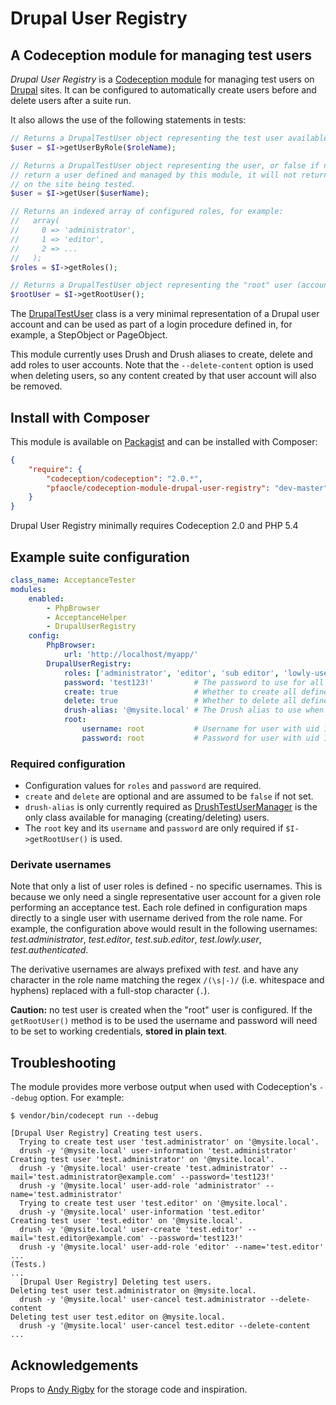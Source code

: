 Drupal User Registry
===

## A Codeception module for managing test users

_Drupal User Registry_ is a [Codeception module](http://codeception.com/addons) for managing test users on [Drupal](https://www.drupal.org/) sites. It can be configured to automatically create users before and delete users after a suite run.

It also allows the use of the following statements in tests:

```php
// Returns a DrupalTestUser object representing the test user available for this role.
$user = $I->getUserByRole($roleName);

// Returns a DrupalTestUser object representing the user, or false if no users were found. Note this will only
// return a user defined and managed by this module, it will not return information about arbitrary accounts
// on the site being tested.
$user = $I->getUser($userName);

// Returns an indexed array of configured roles, for example:
//   array(
//     0 => 'administrator',
//     1 => 'editor',
//     2 => ...
//   );
$roles = $I->getRoles();

// Returns a DrupalTestUser object representing the "root" user (account with uid 1), if credentials are configured:
$rootUser = $I->getRootUser();
```

The [DrupalTestUser](https://github.com/pfaocle/codeception-module-drupal-user-registry/blob/master/src/Drupal/UserRegistry/DrupalTestUser.php) class is a very minimal representation of a Drupal user account and can be used as part of a login procedure defined in, for example, a StepObject or PageObject.

This module currently uses Drush and Drush aliases to create, delete and add roles to user accounts. Note that the `--delete-content` option is used when deleting users, so any content created by that user account will also be removed.


## Install with Composer

This module is available on [Packagist](https://packagist.org/packages/pfaocle/codeception-module-drupal-user-registry) and can be installed with Composer:

```json
{
    "require": {
        "codeception/codeception": "2.0.*",
        "pfaocle/codeception-module-drupal-user-registry": "dev-master"
    }
}
```

Drupal User Registry minimally requires Codeception 2.0 and PHP 5.4


## Example suite configuration

```yaml
class_name: AcceptanceTester
modules:
    enabled:
        - PhpBrowser
        - AcceptanceHelper
        - DrupalUserRegistry
    config:
        PhpBrowser:
            url: 'http://localhost/myapp/'
        DrupalUserRegistry:
            roles: ['administrator', 'editor', 'sub editor', 'lowly-user', 'authenticated']  # A list of user roles.
            password: 'test123!'         # The password to use for all test users.
            create: true                 # Whether to create all defined test users at the start of the suite.
            delete: true                 # Whether to delete all defined test users at the end of the suite.
            drush-alias: '@mysite.local' # The Drush alias to use when managing users via DrushTestUserManager.
            root:
                username: root           # Username for user with uid 1.
                password: root           # Password for user with uid 1.
```

### Required configuration

* Configuration values for `roles` and `password` are required.
* `create` and `delete` are optional and are assumed to be `false` if not set.
* `drush-alias` is only currently required as [DrushTestUserManager](https://github.com/pfaocle/codeception-module-drupal-user-registry/blob/master/src/Drupal/UserRegistry/DrushTestUserManager.php) is the only class available for managing (creating/deleting) users.
* The `root` key and its `username` and `password` are only required if `$I->getRootUser()` is used.

### Derivate usernames

Note that only a list of user roles is defined - no specific usernames. This is because we only need a single representative user account for a given role performing an acceptance test. Each role defined in configuration maps directly to a single user with username derived from the role name. For example, the configuration above would result in the following usernames: _test.administrator_, _test.editor_, _test.sub.editor_, _test.lowly.user_, _test.authenticated_.

The derivative usernames are always prefixed with _test._ and have any character in the role name matching the regex `/(\s|-)/` (i.e. whitespace and hyphens) replaced with a full-stop character (`.`).

**Caution:** no test user is created when the "root" user is configured. If the `getRootUser()` method is to be used the username and password will need to be set to working credentials, **stored in plain text**.


## Troubleshooting

The module provides more verbose output when used with Codeception's `--debug` option. For example:

    $ vendor/bin/codecept run --debug

    [Drupal User Registry] Creating test users.
      Trying to create test user 'test.administrator' on '@mysite.local'.
      drush -y '@mysite.local' user-information 'test.administrator'
    Creating test user 'test.administrator' on '@mysite.local'.
      drush -y '@mysite.local' user-create 'test.administrator' --mail='test.administrator@example.com' --password='test123!'
      drush -y '@mysite.local' user-add-role 'administrator' --name='test.administrator'
      Trying to create test user 'test.editor' on '@mysite.local'.
      drush -y '@mysite.local' user-information 'test.editor'
    Creating test user 'test.editor' on '@mysite.local'.
      drush -y '@mysite.local' user-create 'test.editor' --mail='test.editor@example.com' --password='test123!'
      drush -y '@mysite.local' user-add-role 'editor' --name='test.editor'
    ...
    (Tests.)
    ...
      [Drupal User Registry] Deleting test users.
    Deleting test user test.administrator on @mysite.local.
      drush -y '@mysite.local' user-cancel test.administrator --delete-content
    Deleting test user test.editor on @mysite.local.
      drush -y '@mysite.local' user-cancel test.editor --delete-content
    ...


## Acknowledgements

Props to [Andy Rigby](https://github.com/ixisandyr) for the storage code and inspiration.
